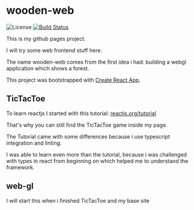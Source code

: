 # wooden-web

![License](https://img.shields.io/github/license/jpavon/react-scripts-ts.svg)
[![Build Status](https://img.shields.io/travis/com/WeirdMachine/woode-web.svg)](https://travis-ci.com/WeirdMachine/wooden-web)

This is my github pages project.

I will try some web frontend stuff here.

The name wooden-web comes from the first idea i had: building a webgl application which shows a forest. 

This project was bootstrapped with [Create React App](https://github.com/facebookincubator/create-react-app).

## TicTacToe

To learn reactjs I started with this tutorial: [reactjs.org/tutorial](https://reactjs.org/tutorial/tutorial.html)

That's why you can still find the TicTacToe game inside my page.

The Tutorial came with some differences because i use typescript integration and linting. 

I was able to learn even more than the tutorial, because i was challenged with types in react from beginning on which
 helped me to understand the framework.
 
## web-gl

I will start this when i finished TicTacToe and my base site